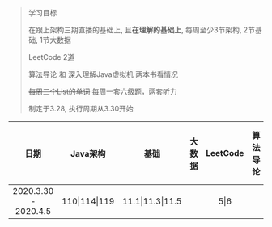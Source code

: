 > 学习目标
>
> 在跟上架构三期直播的基础上, 且**在理解的基础上**, 每周至少3节架构, 2节基础, 1节大数据
>
> LeetCode 2道
>
> 算法导论 和 深入理解Java虚拟机 两本书看情况
>
> ~~每周三个List的单词~~    每周一套六级题，两套听力
>
> 制定于3.28, 执行周期从3.30开始

|         日期         |   Java架构    |       基础       | 大数据 | LeetCode | 算法导论 | 深入理解Java虚拟机 | 六级 |
| :------------------: | :-----------: | :--------------: | :----: | :------: | :------: | :----------------: | :--: |
| 2020.3.30 - 2020.4.5 | 110\|114\|119 | 11.1\|11.3\|11.5 |        |   5\|6   |          |                    |      |

